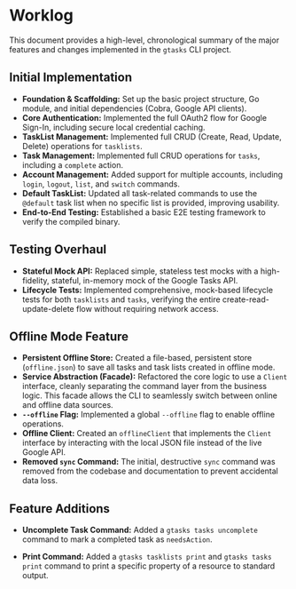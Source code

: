 # Worklog

This document provides a high-level, chronological summary of the major features and changes implemented in the `gtasks` CLI project.

## Initial Implementation

-   **Foundation & Scaffolding:** Set up the basic project structure, Go module, and initial dependencies (Cobra, Google API clients).
-   **Core Authentication:** Implemented the full OAuth2 flow for Google Sign-In, including secure local credential caching.
-   **TaskList Management:** Implemented full CRUD (Create, Read, Update, Delete) operations for `tasklists`.
-   **Task Management:** Implemented full CRUD operations for `tasks`, including a `complete` action.
-   **Account Management:** Added support for multiple accounts, including `login`, `logout`, `list`, and `switch` commands.
-   **Default TaskList:** Updated all task-related commands to use the `@default` task list when no specific list is provided, improving usability.
-   **End-to-End Testing:** Established a basic E2E testing framework to verify the compiled binary.

## Testing Overhaul

-   **Stateful Mock API:** Replaced simple, stateless test mocks with a high-fidelity, stateful, in-memory mock of the Google Tasks API.
-   **Lifecycle Tests:** Implemented comprehensive, mock-based lifecycle tests for both `tasklists` and `tasks`, verifying the entire create-read-update-delete flow without requiring network access.

## Offline Mode Feature

-   **Persistent Offline Store:** Created a file-based, persistent store (`offline.json`) to save all tasks and task lists created in offline mode.
-   **Service Abstraction (Facade):** Refactored the core logic to use a `Client` interface, cleanly separating the command layer from the business logic. This facade allows the CLI to seamlessly switch between online and offline data sources.
-   **`--offline` Flag:** Implemented a global `--offline` flag to enable offline operations.
-   **Offline Client:** Created an `offlineClient` that implements the `Client` interface by interacting with the local JSON file instead of the live Google API.
-   **Removed `sync` Command:** The initial, destructive `sync` command was removed from the codebase and documentation to prevent accidental data loss.

## Feature Additions

-   **Uncomplete Task Command:** Added a `gtasks tasks uncomplete` command to mark a completed task as `needsAction`.

-   **Print Command:** Added a `gtasks tasklists print` and `gtasks tasks print` command to print a specific property of a resource to standard output.

